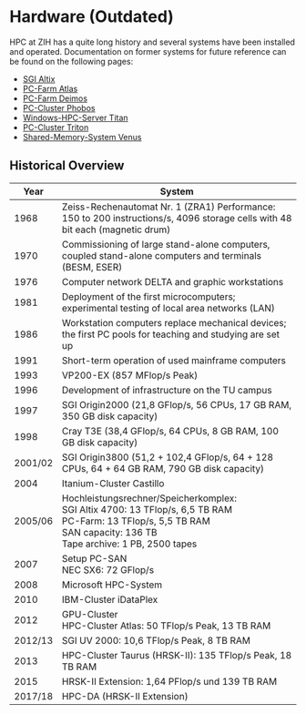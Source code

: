 # Hardware (Outdated)

HPC at ZIH has a quite long history and several systems have been installed and operated.
Documentation on former systems for future reference can be found on the following pages:

- [SGI Altix](system_altix.md)
- [PC-Farm Atlas](system_atlas.md)
- [PC-Farm Deimos](system_deimos.md)
- [PC-Cluster Phobos](system_phobos.md)
- [Windows-HPC-Server Titan](system_titan.md)
- [PC-Cluster Triton](system_triton.md)
- [Shared-Memory-System Venus](system_venus.md)

## Historical Overview

| Year | System |
|------|--------|
| 1968 | Zeiss-Rechenautomat Nr. 1 (ZRA1) Performance: 150 to 200 instructions/s, 4096 storage cells with 48 bit each (magnetic drum) |
| 1970 | Commissioning of large stand-alone computers, coupled stand-alone computers and terminals (BESM, ESER) |
| 1976 | Computer network DELTA and graphic workstations |
| 1981 | Deployment of the first microcomputers; experimental testing of local area networks (LAN) |
| 1986 | Workstation computers replace mechanical devices; the first PC pools for teaching and studying are set up |
| 1991 | Short-term operation of used mainframe computers |
| 1993 | VP200-EX (857 MFlop/s Peak) |
| 1996 | Development of infrastructure on the TU campus |
| 1997 | SGI Origin2000 (21,8 GFlop/s, 56 CPUs, 17 GB RAM, 350 GB disk capacity)|
| 1998 | Cray T3E (38,4 GFlop/s, 64 CPUs, 8 GB RAM, 100 GB disk capacity)|
| 2001/02 | SGI Origin3800 (51,2 + 102,4 GFlop/s, 64 + 128 CPUs, 64 + 64 GB RAM, 790 GB disk capacity)|
| 2004 | Itanium-Cluster Castillo|
| 2005/06 | Hochleistungsrechner/Speicherkomplex: <br/> SGI Altix 4700: 13 TFlop/s, 6,5 TB RAM  <br/> PC-Farm: 13 TFlop/s, 5,5 TB RAM  <br/> SAN capacity: 136 TB  <br/> Tape archive: 1 PB, 2500 tapes |
| 2007 | Setup PC-SAN <br/> NEC SX6: 72 GFlop/s |
| 2008 | Microsoft HPC-System |
| 2010 | IBM-Cluster iDataPlex |
| 2012 | GPU-Cluster <br/>  HPC-Cluster Atlas: 50 TFlop/s Peak, 13 TB RAM |
| 2012/13| SGI UV 2000: 10,6 TFlop/s Peak, 8 TB RAM |
| 2013 | HPC-Cluster Taurus (HRSK-II): 135 TFlop/s Peak, 18 TB RAM |
| 2015 | HRSK-II Extension: 1,64 PFlop/s und 139 TB RAM |
| 2017/18| HPC-DA (HRSK-II Extension) |
